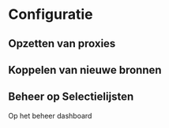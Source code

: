 # Configuratie


## Opzetten van proxies

## Koppelen van nieuwe bronnen

## Beheer op Selectielijsten

Op het beheer dashboard 